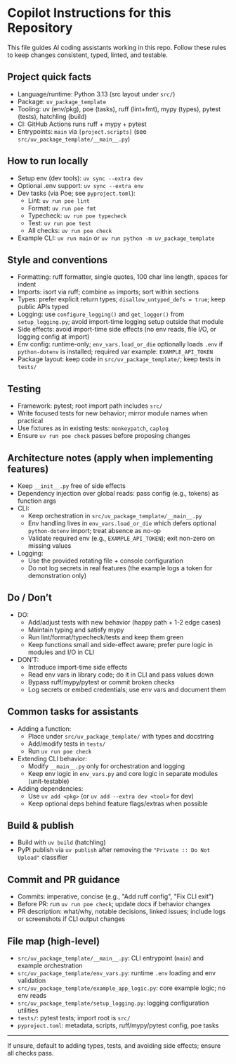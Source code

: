 # Copilot Instructions for this Repository

This file guides AI coding assistants working in this repo. Follow these rules to keep changes consistent, typed, linted, and testable.

## Project quick facts
- Language/runtime: Python 3.13 (src layout under `src/`)
- Package: `uv_package_template`
- Tooling: uv (env/pkg), poe (tasks), ruff (lint+fmt), mypy (types), pytest (tests), hatchling (build)
- CI: GitHub Actions runs ruff + mypy + pytest
- Entrypoints: `main` via `[project.scripts]` (see `src/uv_package_template/__main__.py`)

## How to run locally
- Setup env (dev tools): `uv sync --extra dev`
- Optional .env support: `uv sync --extra env`
- Dev tasks (via Poe; see `pyproject.toml`):
  - Lint: `uv run poe lint`
  - Format: `uv run poe fmt`
  - Typecheck: `uv run poe typecheck`
  - Test: `uv run poe test`
  - All checks: `uv run poe check`
- Example CLI: `uv run main` or `uv run python -m uv_package_template`

## Style and conventions
- Formatting: ruff formatter, single quotes, 100 char line length, spaces for indent
- Imports: isort via ruff; combine `as` imports; sort within sections
- Types: prefer explicit return types; `disallow_untyped_defs = true`; keep public APIs typed
- Logging: use `configure_logging()` and `get_logger()` from `setup_logging.py`; avoid import-time logging setup outside that module
- Side effects: avoid import-time side effects (no env reads, file I/O, or logging config at import)
- Env config: runtime-only; `env_vars.load_or_die` optionally loads `.env` if `python-dotenv` is installed; required var example: `EXAMPLE_API_TOKEN`
- Package layout: keep code in `src/uv_package_template/`; keep tests in `tests/`

## Testing
- Framework: pytest; root import path includes `src/`
- Write focused tests for new behavior; mirror module names when practical
- Use fixtures as in existing tests: `monkeypatch`, `caplog`
- Ensure `uv run poe check` passes before proposing changes

## Architecture notes (apply when implementing features)
- Keep `__init__.py` free of side effects
- Dependency injection over global reads: pass config (e.g., tokens) as function args
- CLI:
  - Keep orchestration in `src/uv_package_template/__main__.py`
  - Env handling lives in `env_vars.load_or_die` which defers optional `python-dotenv` import; treat absence as no-op
  - Validate required env (e.g., `EXAMPLE_API_TOKEN`); exit non-zero on missing values
- Logging:
  - Use the provided rotating file + console configuration
  - Do not log secrets in real features (the example logs a token for demonstration only)

## Do / Don’t
- DO:
  - Add/adjust tests with new behavior (happy path + 1-2 edge cases)
  - Maintain typing and satisfy mypy
  - Run lint/format/typecheck/tests and keep them green
  - Keep functions small and side-effect aware; prefer pure logic in modules and I/O in CLI
- DON’T:
  - Introduce import-time side effects
  - Read env vars in library code; do it in CLI and pass values down
  - Bypass ruff/mypy/pytest or commit broken checks
  - Log secrets or embed credentials; use env vars and document them

## Common tasks for assistants
- Adding a function:
  - Place under `src/uv_package_template/` with types and docstring
  - Add/modify tests in `tests/`
  - Run `uv run poe check`
- Extending CLI behavior:
  - Modify `__main__.py` only for orchestration and logging
  - Keep env logic in `env_vars.py` and core logic in separate modules (unit-testable)
- Adding dependencies:
  - Use `uv add <pkg>` (or `uv add --extra dev <tool>` for dev)
  - Keep optional deps behind feature flags/extras when possible

## Build & publish
- Build with `uv build` (hatchling)
- PyPI publish via `uv publish` after removing the `"Private :: Do Not Upload"` classifier

## Commit and PR guidance
- Commits: imperative, concise (e.g., "Add ruff config", "Fix CLI exit")
- Before PR: run `uv run poe check`; update docs if behavior changes
- PR description: what/why, notable decisions, linked issues; include logs or screenshots if CLI output changes

## File map (high-level)
- `src/uv_package_template/__main__.py`: CLI entrypoint (`main`) and example orchestration
- `src/uv_package_template/env_vars.py`: runtime `.env` loading and env validation
- `src/uv_package_template/example_app_logic.py`: core example logic; no env reads
- `src/uv_package_template/setup_logging.py`: logging configuration utilities
- `tests/`: pytest tests; import root is `src/`
- `pyproject.toml`: metadata, scripts, ruff/mypy/pytest config, poe tasks

---
If unsure, default to adding types, tests, and avoiding side effects; ensure all checks pass.
